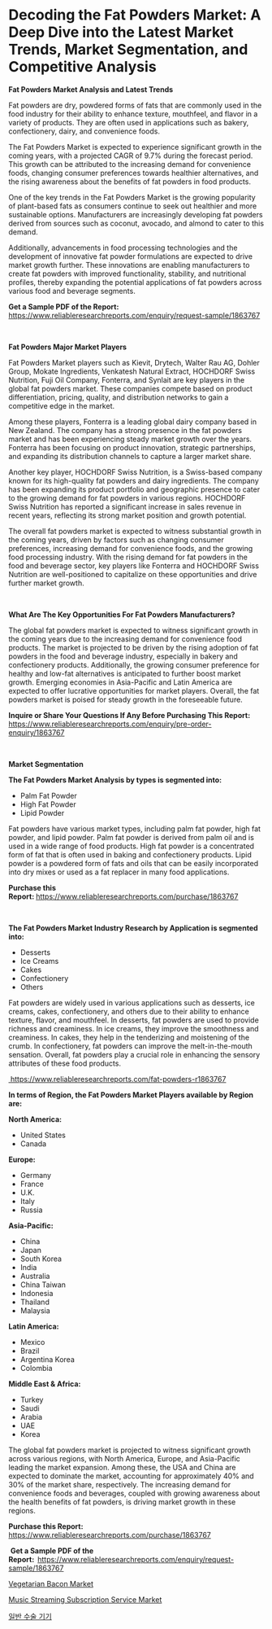 <p><h1>Decoding the Fat Powders Market: A Deep Dive into the Latest Market Trends, Market Segmentation, and Competitive Analysis</h1></p><p><strong>Fat Powders Market Analysis and Latest Trends</strong></p>
<p><p>Fat powders are dry, powdered forms of fats that are commonly used in the food industry for their ability to enhance texture, mouthfeel, and flavor in a variety of products. They are often used in applications such as bakery, confectionery, dairy, and convenience foods.</p><p>The Fat Powders Market is expected to experience significant growth in the coming years, with a projected CAGR of 9.7% during the forecast period. This growth can be attributed to the increasing demand for convenience foods, changing consumer preferences towards healthier alternatives, and the rising awareness about the benefits of fat powders in food products.</p><p>One of the key trends in the Fat Powders Market is the growing popularity of plant-based fats as consumers continue to seek out healthier and more sustainable options. Manufacturers are increasingly developing fat powders derived from sources such as coconut, avocado, and almond to cater to this demand.</p><p>Additionally, advancements in food processing technologies and the development of innovative fat powder formulations are expected to drive market growth further. These innovations are enabling manufacturers to create fat powders with improved functionality, stability, and nutritional profiles, thereby expanding the potential applications of fat powders across various food and beverage segments.</p></p>
<p><strong>Get a Sample PDF of the Report:&nbsp;</strong> <a href="https://www.reliableresearchreports.com/enquiry/request-sample/1863767">https://www.reliableresearchreports.com/enquiry/request-sample/1863767</a></p>
<p>&nbsp;</p>
<p><strong>Fat Powders Major Market Players</strong></p>
<p><p>Fat Powders Market players such as Kievit, Drytech, Walter Rau AG, Dohler Group, Mokate Ingredients, Venkatesh Natural Extract, HOCHDORF Swiss Nutrition, Fuji Oil Company, Fonterra, and Synlait are key players in the global fat powders market. These companies compete based on product differentiation, pricing, quality, and distribution networks to gain a competitive edge in the market.</p><p>Among these players, Fonterra is a leading global dairy company based in New Zealand. The company has a strong presence in the fat powders market and has been experiencing steady market growth over the years. Fonterra has been focusing on product innovation, strategic partnerships, and expanding its distribution channels to capture a larger market share.</p><p>Another key player, HOCHDORF Swiss Nutrition, is a Swiss-based company known for its high-quality fat powders and dairy ingredients. The company has been expanding its product portfolio and geographic presence to cater to the growing demand for fat powders in various regions. HOCHDORF Swiss Nutrition has reported a significant increase in sales revenue in recent years, reflecting its strong market position and growth potential.</p><p>The overall fat powders market is expected to witness substantial growth in the coming years, driven by factors such as changing consumer preferences, increasing demand for convenience foods, and the growing food processing industry. With the rising demand for fat powders in the food and beverage sector, key players like Fonterra and HOCHDORF Swiss Nutrition are well-positioned to capitalize on these opportunities and drive further market growth.</p></p>
<p>&nbsp;</p>
<p><strong>What Are The Key Opportunities For Fat Powders Manufacturers?</strong></p>
<p><p>The global fat powders market is expected to witness significant growth in the coming years due to the increasing demand for convenience food products. The market is projected to be driven by the rising adoption of fat powders in the food and beverage industry, especially in bakery and confectionery products. Additionally, the growing consumer preference for healthy and low-fat alternatives is anticipated to further boost market growth. Emerging economies in Asia-Pacific and Latin America are expected to offer lucrative opportunities for market players. Overall, the fat powders market is poised for steady growth in the foreseeable future.</p></p>
<p><strong>Inquire or Share Your Questions If Any Before Purchasing This Report:</strong> <a href="https://www.reliableresearchreports.com/enquiry/pre-order-enquiry/1863767">https://www.reliableresearchreports.com/enquiry/pre-order-enquiry/1863767</a></p>
<p>&nbsp;</p>
<p><strong>Market Segmentation</strong></p>
<p><strong>The Fat Powders Market Analysis by types is segmented into:</strong></p>
<p><ul><li>Palm Fat Powder</li><li>High Fat Powder</li><li>Lipid Powder</li></ul></p>
<p><p>Fat powders have various market types, including palm fat powder, high fat powder, and lipid powder. Palm fat powder is derived from palm oil and is used in a wide range of food products. High fat powder is a concentrated form of fat that is often used in baking and confectionery products. Lipid powder is a powdered form of fats and oils that can be easily incorporated into dry mixes or used as a fat replacer in many food applications.</p></p>
<p><strong>Purchase this Report:&nbsp;</strong><a href="https://www.reliableresearchreports.com/purchase/1863767">https://www.reliableresearchreports.com/purchase/1863767</a></p>
<p>&nbsp;</p>
<p><strong>The Fat Powders Market Industry Research by Application is segmented into:</strong></p>
<p><ul><li>Desserts</li><li>Ice Creams</li><li>Cakes</li><li>Confectionery</li><li>Others</li></ul></p>
<p><p>Fat powders are widely used in various applications such as desserts, ice creams, cakes, confectionery, and others due to their ability to enhance texture, flavor, and mouthfeel. In desserts, fat powders are used to provide richness and creaminess. In ice creams, they improve the smoothness and creaminess. In cakes, they help in the tenderizing and moistening of the crumb. In confectionery, fat powders can improve the melt-in-the-mouth sensation. Overall, fat powders play a crucial role in enhancing the sensory attributes of these food products.</p></p>
<p><a href="https://www.reliableresearchreports.com/fat-powders-r1863767">&nbsp;https://www.reliableresearchreports.com/fat-powders-r1863767</a></p>
<p><strong>In terms of Region, the Fat Powders Market Players available by Region are:</strong></p>
<p>
    <p> <strong> North America: </strong>
        <ul>
            <li>United States</li>
            <li>Canada</li>
        </ul>
        </p> 
    <p> <strong> Europe: </strong>
        <ul>
            <li>Germany</li>
            <li>France</li>
            <li>U.K.</li>
            <li>Italy</li>
            <li>Russia</li>
        </ul>
        </p> 
    <p> <strong> Asia-Pacific: </strong>
        <ul>
            <li>China</li>
            <li>Japan</li>
            <li>South Korea</li>
            <li>India</li>
            <li>Australia</li>
            <li>China Taiwan</li>
            <li>Indonesia</li>
            <li>Thailand</li>
            <li>Malaysia</li>
        </ul>
        </p> 
    <p> <strong> Latin America: </strong>
        <ul>
            <li>Mexico</li>
            <li>Brazil</li>
            <li>Argentina Korea</li>
            <li>Colombia</li>
        </ul>
        </p> 
    <p> <strong> Middle East & Africa: </strong>
        <ul>
            <li>Turkey</li>
            <li>Saudi</li>
            <li>Arabia</li>
            <li>UAE</li>
            <li>Korea</li>
        </ul>
    </p>
    </p>
<p><p>The global fat powders market is projected to witness significant growth across various regions, with North America, Europe, and Asia-Pacific leading the market expansion. Among these, the USA and China are expected to dominate the market, accounting for approximately 40% and 30% of the market share, respectively. The increasing demand for convenience foods and beverages, coupled with growing awareness about the health benefits of fat powders, is driving market growth in these regions.</p></p>
<p><strong>Purchase this Report: </strong><a href="https://www.reliableresearchreports.com/purchase/1863767">https://www.reliableresearchreports.com/purchase/1863767</a></p>
<p>&nbsp;<strong>Get a Sample PDF of the Report:&nbsp;&nbsp;</strong><a href="https://www.reliableresearchreports.com/enquiry/request-sample/1863767">https://www.reliableresearchreports.com/enquiry/request-sample/1863767</a></p>
<p><strong></strong></p>
<p><p><a href="https://www.linkedin.com/pulse/vegetarian-bacon-market-offer-valuable-insights-size-omb3c?trackingId=e1mYX8dPRi6KyqVQaWzVUQ%3D%3D">Vegetarian Bacon Market</a></p><p><a href="https://www.linkedin.com/pulse/music-streaming-subscription-service-market-share-amp-ioesc?trackingId=Vq4DLtJmo%2FC7QzzIrKZJ6Q%3D%3D">Music Streaming Subscription Service Market</a></p><p><a href="https://medium.com/@vallieemard2023/%EC%9D%BC%EB%B0%98-%EC%99%B8%EA%B3%BC-%EA%B8%B0%EA%B8%B0-%EC%8B%9C%EC%9E%A5-%EC%8B%9C%EC%9E%A5-cagr-%EC%8B%9C%EC%9E%A5-%EB%8F%99%ED%96%A5-%EB%B0%8F-%EC%84%B1%EC%9E%A5-%EC%A0%84%EB%9E%B5%EC%97%90-%EB%8C%80%ED%95%9C-%ED%86%B5%EC%B0%B0%EB%A0%A5-987bec87cd4b">일반 수술 기기</a></p></p>